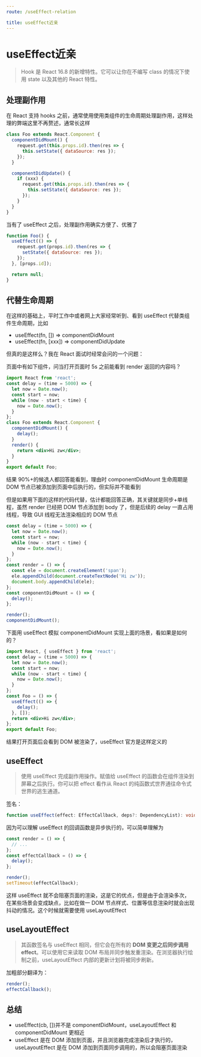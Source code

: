 ```yaml
---
route: /useEffect-relation

title: useEffect近亲
---
```


# useEffect近亲

> Hook 是 React 16.8 的新增特性。它可以让你在不编写 class 的情况下使用 state 以及其他的 React 特性。

## 处理副作用

在 React 支持 hooks 之前，通常使用使用类组件的生命周期处理副作用，这样处理的弊端这里不再赘述，通常长这样

```jsx | pure
class Foo extends React.Component {
  componentDidMount() {
    request.get(this.props.id).then(res => {
      this.setState({ dataSource: res });
    });
  }

  componentDidUpdate() {
    if (xxx) {
      request.get(this.props.id).then(res => {
        this.setState({ dataSource: res });
      });
    }
  }
}
```

当有了 useEffect 之后，处理副作用确实方便了、优雅了

```jsx | pure
function Foo() {
  useEffect(() => {
    request.get(props.id).then(res => {
      setState({ dataSource: res });
    });
  }, [props.id]);

  return null;
}
```

## 代替生命周期

在这样的基础上，平时工作中或者网上大家经常听到、看到 useEffect 代替类组件生命周期，比如

- useEffect(fn, []) => componentDidMount
- useEffect(fn, [xxx]) => componentDidUpdate

但真的是这样么？我在 React 面试时经常会问的一个问题：

页面中有如下组件，问当打开页面时 5s 之前能看到 render 返回的内容吗？

```jsx | pure
import React from 'react';
const delay = (time = 5000) => {
  let now = Date.now();
  const start = now;
  while (now - start < time) {
    now = Date.now();
  }
};
class Foo extends React.Component {
  componentDidMount() {
    delay();
  }
  render() {
    return <div>Hi zw</div>;
  }
}
export default Foo;
```

结果 90%+的候选人都回答能看到，理由时 componentDidMount 生命周期是 DOM 节点已被添加到页面中后执行的，但实际并不能看到

但是如果用下面的这样的代码代替，估计都能回答正确，其关键就是同步+单线程，虽然 render 已经把 DOM 节点添加到 body 了，但是后续的 delay 一直占用线程，导致 GUI 线程无法渲染相应的 DOM 节点

```js
const delay = (time = 5000) => {
  let now = Date.now();
  const start = now;
  while (now - start < time) {
    now = Date.now();
  }
};
const render = () => {
  const ele = document.createElement('span');
  ele.appendChild(document.createTextNode('Hi zw'));
  document.body.appendChild(ele);
};
const componentDidMount = () => {
  delay();
};

render();
componentDidMount();
```

下面用 useEffect 模拟 componentDidMount 实现上面的场景，看如果是如何的？

```jsx | pure
import React, { useEffect } from 'react';
const delay = (time = 5000) => {
  let now = Date.now();
  const start = now;
  while (now - start < time) {
    now = Date.now();
  }
};
const Foo = () => {
  useEffect(() => {
    delay();
  }, []);
  return <div>Hi zw</div>;
};
export default Foo;
```

结果打开页面后会看到 DOM 被渲染了，useEffect 官方是这样定义的

## useEffect

> 使用 useEffect 完成副作用操作。赋值给 useEffect 的函数会在组件渲染到屏幕之后执行。你可以把 effect 看作从 React 的纯函数式世界通往命令式世界的逃生通道。

签名：

```ts
function useEffect(effect: EffectCallback, deps?: DependencyList): void;
```

因为可以理解 useEffect 的回调函数是异步执行的，可以简单理解为

```js
const render = () => {
  // ...
};
const effectCallback = () => {
  delay();
};

render();
setTimeout(effectCallback);
```

这样 useEffect 就不会阻塞页面的渲染，这是它的优点，但是由于会渲染多次，在某些场景会变成缺点，比如在做一 DOM 节点样式、位置等信息渲染时就会出现抖动的情况。这个时候就需要使用 useLayoutEffect

## useLayoutEffect

> 其函数签名与 useEffect 相同，但它会在所有的 **DOM 变更之后同步调用 effect**。可以使用它来读取 DOM 布局并同步触发重渲染。在浏览器执行绘制之前，useLayoutEffect 内部的更新计划将被同步刷新。

加粗部分翻译为：

```js
render();
effectCallback();
```

## 总结

- useEffect(cb, [])并不是 componentDidMount，useLayoutEffect 和 componentDidMount 更相近
- useEffect 是在 DOM 添加到页面，并且浏览器完成渲染后才执行的，useLayoutEffect 是在 DOM 添加到页面同步调用的，所以会阻塞页面渲染
